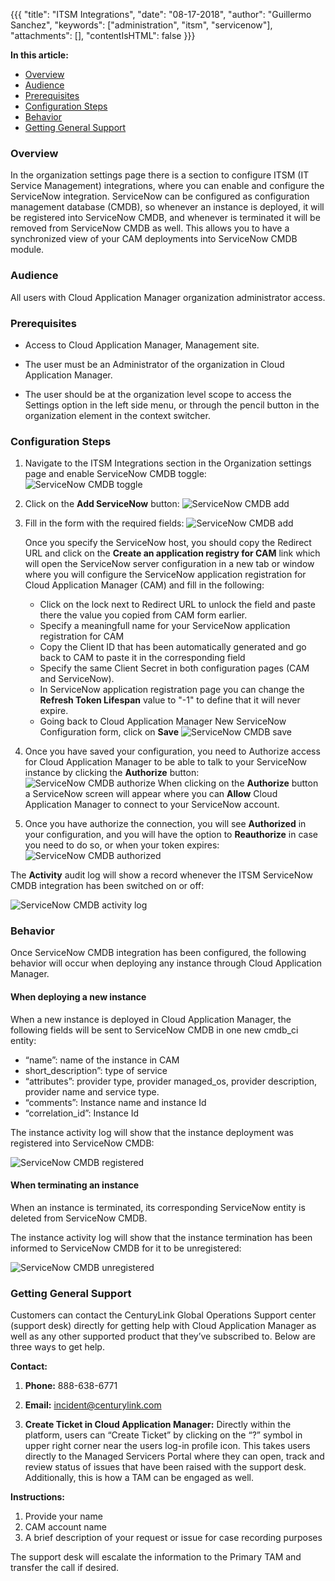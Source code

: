 {{{
"title": "ITSM Integrations",
"date": "08-17-2018",
"author": "Guillermo Sanchez",
"keywords": ["administration", "itsm", "servicenow"],
"attachments": [],
"contentIsHTML": false
}}}

**In this article:**

* [Overview](#overview)
* [Audience](#audience)
* [Prerequisites](#prerequisites)
* [Configuration Steps](#configuration-steps)
* [Behavior](#behavior)
* [Getting General Support](#getting-general-support)

### Overview

In the organization settings page there is a section to configure ITSM (IT Service Management) integrations, where you can enable and configure the ServiceNow integration. ServiceNow can be configured as configuration management database (CMDB), so whenever an instance is deployed, it will be registered into ServiceNow CMDB, and whenever is terminated it will be removed from ServiceNow CMDB as well. This allows you to have a synchronized view of your CAM deployments into  ServiceNow CMDB module.

### Audience

All users with Cloud Application Manager organization administrator access.

### Prerequisites

* Access to Cloud Application Manager, Management site.
* The user must be an Administrator of the organization in Cloud Application Manager.

* The user should be at the organization level scope to access the Settings option in the left side menu, or through the pencil button in the organization element in the context switcher.

### Configuration Steps

1. Navigate to the ITSM Integrations section in the Organization settings page and enable ServiceNow CMDB toggle:
   ![ServiceNow CMDB toggle](../../images/cloud-application-manager/management/servicenow-cmdb-toggle.png)

2. Click on the **Add ServiceNow** button:
   ![ServiceNow CMDB add](../../images/cloud-application-manager/management/servicenow-cmdb-add.png)

3. Fill in the form with the required fields:
   ![ServiceNow CMDB add](../../images/cloud-application-manager/management/servicenow-cmdb-form.png)

    Once you specify the ServiceNow host, you should copy the Redirect URL and click on the **Create an application registry for CAM** link which will open the ServiceNow server configuration in a new tab or window where you will configure the ServiceNow application registration for Cloud Application Manager (CAM) and fill in the following:
    * Click on the lock next to Redirect URL to unlock the field and paste there the value you copied from CAM form earlier.
    * Specify a meaningfull name for your ServiceNow application registration for CAM
    * Copy the Client ID that has been automatically generated and go back to CAM to paste it in the corresponding field
    * Specify the same Client Secret in both configuration pages (CAM and ServiceNow).
    * In ServiceNow application registration page you can change the **Refresh Token Lifespan** value to "-1" to define that it will never expire.
    * Going back to Cloud Application Manager New ServiceNow Configuration form, click on **Save**
  ![ServiceNow CMDB save](../../images/cloud-application-manager/management/servicenow-cmdb-form-save.png)

4. Once you have saved your configuration, you need to Authorize access for Cloud Application Manager to be able to talk to your ServiceNow instance by clicking the **Authorize** button:
  ![ServiceNow CMDB authorize](../../images/cloud-application-manager/management/servicenow-cmdb-authorize.png)
  When clicking on the **Authorize** button a ServiceNow screen will appear where you can **Allow** Cloud Application Manager to connect to your ServiceNow account.

5. Once you have authorize the connection, you will see **Authorized** in your configuration, and you will have the option to **Reauthorize** in case you need to do so, or when your token expires:
  ![ServiceNow CMDB authorized](../../images/cloud-application-manager/management/servicenow-cmdb-authorized.png)

The **Activity** audit log will show a record whenever the ITSM ServiceNow CMDB integration has been switched on or off:

  ![ServiceNow CMDB activity log](../../images/cloud-application-manager/management/servicenow-cmdb-activity.png)

### Behavior

Once ServiceNow CMDB integration has been configured, the following behavior will occur when deploying any instance through Cloud Application Manager.

#### When deploying a new instance

When a new instance is deployed in Cloud Application Manager, the following fields will be sent to ServiceNow CMDB in one new cmdb_ci entity:

* “name”: name of the instance in CAM
* short_description”: type of service
* “attributes”: provider type, provider managed_os, provider description, provider name and service type.
* “comments”: Instance name and instance Id
* “correlation_id”: Instance Id

The instance activity log will show that the instance deployment was registered into ServiceNow CMDB:

![ServiceNow CMDB registered](../../images/cloud-application-manager/management/servicenow-cmdb-registered.png)

#### When terminating an instance

When an instance is terminated, its corresponding ServiceNow entity is deleted from ServiceNow CMDB.

The instance activity log will show that the instance termination has been informed to ServiceNow CMDB for it to be unregistered:

![ServiceNow CMDB unregistered](../../images/cloud-application-manager/management/servicenow-cmdb-unregistered.png)

### Getting General Support

Customers can contact the CenturyLink Global Operations Support center (support desk) directly for getting help with Cloud Application Manager as well as any other supported product that they’ve subscribed to.  Below are three ways to get help.

**Contact:**

1. **Phone:** 888-638-6771

2. **Email:** incident@centurylink.com

3. **Create Ticket in Cloud Application Manager:** Directly within the platform, users can “Create Ticket” by clicking on the “?” symbol in upper right corner near the users log-in profile icon.  This takes users directly to the Managed Servicers Portal where they can open, track and review status of issues that have been raised with the support desk.  Additionally, this is how a TAM can be engaged as well.

**Instructions:**

1. Provide your name
2. CAM account name
3. A brief description of your request or issue for case recording purposes

The support desk will escalate the information to the Primary TAM and transfer the call if desired.
